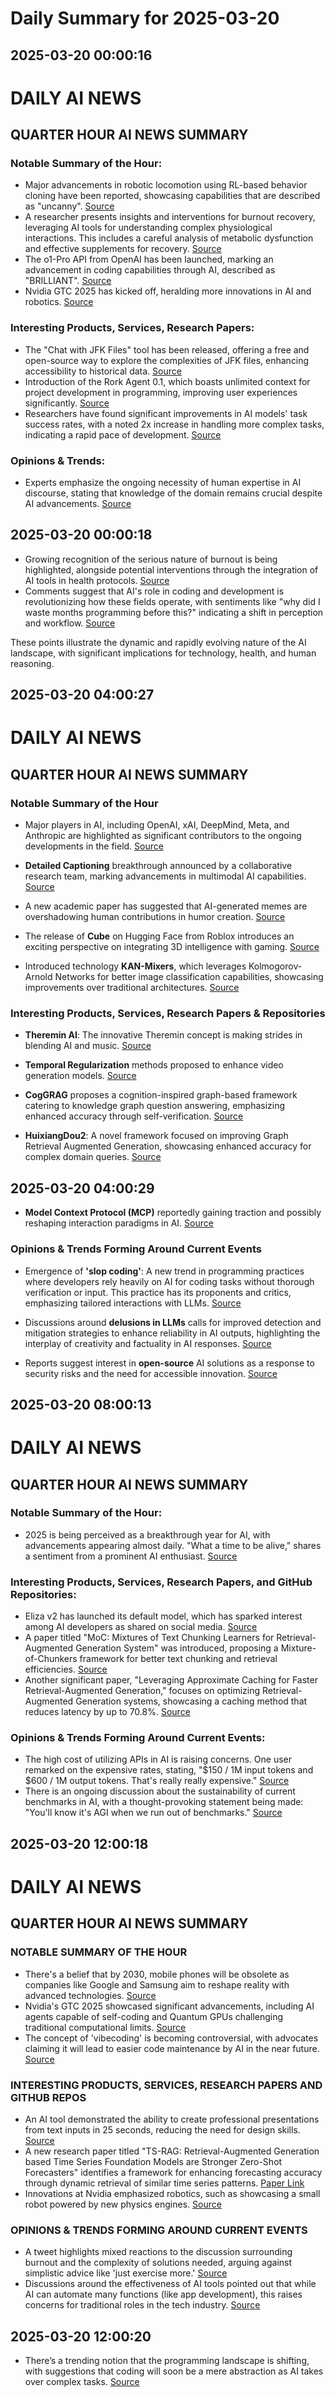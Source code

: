 # Daily Summary for 2025-03-20

## 2025-03-20 00:00:16

# DAILY AI NEWS

## QUARTER HOUR AI NEWS SUMMARY

### Notable Summary of the Hour:
- Major advancements in robotic locomotion using RL-based behavior cloning have been reported, showcasing capabilities that are described as "uncanny". [Source](https://x.com/i/web/status/1902508849988256218)  
- A researcher presents insights and interventions for burnout recovery, leveraging AI tools for understanding complex physiological interactions. This includes a careful analysis of metabolic dysfunction and effective supplements for recovery. [Source](https://x.com/i/web/status/1902502374238769538)  
- The o1-Pro API from OpenAI has been launched, marking an advancement in coding capabilities through AI, described as "BRILLIANT". [Source](https://x.com/i/web/status/1902497485446369573)  
- Nvidia GTC 2025 has kicked off, heralding more innovations in AI and robotics. [Source](https://x.com/i/web/status/1902477726197371162)  

### Interesting Products, Services, Research Papers:
- The "Chat with JFK Files" tool has been released, offering a free and open-source way to explore the complexities of JFK files, enhancing accessibility to historical data. [Source](https://x.com/i/web/status/1902466905166033137)  
- Introduction of the Rork Agent 0.1, which boasts unlimited context for project development in programming, improving user experiences significantly. [Source](https://x.com/i/web/status/1902477573705064458)  
- Researchers have found significant improvements in AI models' task success rates, with a noted 2x increase in handling more complex tasks, indicating a rapid pace of development. [Source](https://x.com/i/web/status/1902495381709320416)  

### Opinions & Trends:
- Experts emphasize the ongoing necessity of human expertise in AI discourse, stating that knowledge of the domain remains crucial despite AI advancements. [Source](https://x.com/i/web/status/1902504507994526072)

## 2025-03-20 00:00:18

- Growing recognition of the serious nature of burnout is being highlighted, alongside potential interventions through the integration of AI tools in health protocols. [Source](https://x.com/i/web/status/1902502374238769538)  
- Comments suggest that AI's role in coding and development is revolutionizing how these fields operate, with sentiments like "why did I waste months programming before this?" indicating a shift in perception and workflow. [Source](https://x.com/i/web/status/1902501778517795215)  

These points illustrate the dynamic and rapidly evolving nature of the AI landscape, with significant implications for technology, health, and human reasoning.

## 2025-03-20 04:00:27

# DAILY AI NEWS

## QUARTER HOUR AI NEWS SUMMARY

### Notable Summary of the Hour
- Major players in AI, including OpenAI, xAI, DeepMind, Meta, and Anthropic are highlighted as significant contributors to the ongoing developments in the field. [Source](https://x.com/i/web/status/1902570795223695674)

- **Detailed Captioning** breakthrough announced by a collaborative research team, marking advancements in multimodal AI capabilities. [Source](https://x.com/i/web/status/1902568354302374371)
 
- A new academic paper has suggested that AI-generated memes are overshadowing human contributions in humor creation. [Source](https://x.com/i/web/status/1902566696650735711)

- The release of **Cube** on Hugging Face from Roblox introduces an exciting perspective on integrating 3D intelligence with gaming. [Source](https://x.com/i/web/status/1902560381370839524)

- Introduced technology **KAN-Mixers**, which leverages Kolmogorov-Arnold Networks for better image classification capabilities, showcasing improvements over traditional architectures. [Source](https://x.com/i/web/status/1902532543544750118)

### Interesting Products, Services, Research Papers & Repositories
- **Theremin AI**: The innovative Theremin concept is making strides in blending AI and music. [Source](https://x.com/i/web/status/1902568128246378698)

- **Temporal Regularization** methods proposed to enhance video generation models. [Source](https://x.com/i/web/status/1902566165450297777)

- **CogGRAG** proposes a cognition-inspired graph-based framework catering to knowledge graph question answering, emphasizing enhanced accuracy through self-verification. [Source](https://x.com/i/web/status/1902524918396547283)
 
- **HuixiangDou2**: A novel framework focused on improving Graph Retrieval Augmented Generation, showcasing enhanced accuracy for complex domain queries. [Source](https://x.com/i/web/status/1902524787718815889)

## 2025-03-20 04:00:29

- **Model Context Protocol (MCP)** reportedly gaining traction and possibly reshaping interaction paradigms in AI. [Source](https://x.com/i/web/status/1902524679710999010)

### Opinions & Trends Forming Around Current Events
- Emergence of **'slop coding'**: A new trend in programming practices where developers rely heavily on AI for coding tasks without thorough verification or input. This practice has its proponents and critics, emphasizing tailored interactions with LLMs. [Source](https://x.com/i/web/status/1902539629313847637)

- Discussions around **delusions in LLMs** calls for improved detection and mitigation strategies to enhance reliability in AI outputs, highlighting the interplay of creativity and factuality in AI responses. [Source](https://x.com/i/web/status/1902524593820315897)

- Reports suggest interest in **open-source** AI solutions as a response to security risks and the need for accessible innovation. [Source](https://x.com/i/web/status/1902518174764982727)

## 2025-03-20 08:00:13

# DAILY AI NEWS

## QUARTER HOUR AI NEWS SUMMARY

### Notable Summary of the Hour:
- 2025 is being perceived as a breakthrough year for AI, with advancements appearing almost daily. "What a time to be alive," shares a sentiment from a prominent AI enthusiast. [Source](https://x.com/i/web/status/1902626079837139061)

### Interesting Products, Services, Research Papers, and GitHub Repositories:
- Eliza v2 has launched its default model, which has sparked interest among AI developers as shared on social media. [Source](https://x.com/i/web/status/1902624583078854972)
- A paper titled "MoC: Mixtures of Text Chunking Learners for Retrieval-Augmented Generation System" was introduced, proposing a Mixture-of-Chunkers framework for better text chunking and retrieval efficiencies. [Source](https://x.com/i/web/status/1902624398949126567)
- Another significant paper, "Leveraging Approximate Caching for Faster Retrieval-Augmented Generation," focuses on optimizing Retrieval-Augmented Generation systems, showcasing a caching method that reduces latency by up to 70.8%. [Source](https://x.com/i/web/status/1902609299676737536)

### Opinions & Trends Forming Around Current Events:
- The high cost of utilizing APIs in AI is raising concerns. One user remarked on the expensive rates, stating, "$150 / 1M input tokens and $600 / 1M output tokens. That's really really expensive." [Source](https://x.com/i/web/status/1902622783504273582)
- There is an ongoing discussion about the sustainability of current benchmarks in AI, with a thought-provoking statement being made: "You'll know it's AGI when we run out of benchmarks." [Source](https://x.com/i/web/status/1902593444251628041)

## 2025-03-20 12:00:18

# DAILY AI NEWS

## QUARTER HOUR AI NEWS SUMMARY

### NOTABLE SUMMARY OF THE HOUR
- There's a belief that by 2030, mobile phones will be obsolete as companies like Google and Samsung aim to reshape reality with advanced technologies. [Source](https://x.com/i/web/status/1902679346948485405)
- Nvidia's GTC 2025 showcased significant advancements, including AI agents capable of self-coding and Quantum GPUs challenging traditional computational limits. [Source](https://x.com/i/web/status/1902654738577166497)
- The concept of 'vibecoding' is becoming controversial, with advocates claiming it will lead to easier code maintenance by AI in the near future. [Source](https://x.com/i/web/status/1902638738842227013)

### INTERESTING PRODUCTS, SERVICES, RESEARCH PAPERS AND GITHUB REPOS
- An AI tool demonstrated the ability to create professional presentations from text inputs in 25 seconds, reducing the need for design skills. [Source](https://x.com/i/web/status/1902657433215922430)
- A new research paper titled "TS-RAG: Retrieval-Augmented Generation based Time Series Foundation Models are Stronger Zero-Shot Forecasters" identifies a framework for enhancing forecasting accuracy through dynamic retrieval of similar time series patterns. [Paper Link](https://x.com/i/web/status/1902639750424744012)
- Innovations at Nvidia emphasized robotics, such as showcasing a small robot powered by new physics engines. [Source](https://x.com/i/web/status/1902672109727313956)

### OPINIONS & TRENDS FORMING AROUND CURRENT EVENTS
- A tweet highlights mixed reactions to the discussion surrounding burnout and the complexity of solutions needed, arguing against simplistic advice like 'just exercise more.' [Source](https://x.com/i/web/status/1902675089524510998)
- Discussions around the effectiveness of AI tools pointed out that while AI can automate many functions (like app development), this raises concerns for traditional roles in the tech industry. [Source](https://x.com/i/web/status/1902632893710500108)

## 2025-03-20 12:00:20

- There’s a trending notion that the programming landscape is shifting, with suggestions that coding will soon be a mere abstraction as AI takes over complex tasks. [Source](https://x.com/i/web/status/1902638738842227013)

